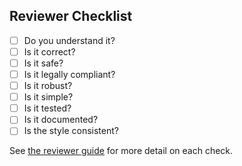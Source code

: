 ## Reviewer Checklist

 - [ ] Do you understand it?
 - [ ] Is it correct?
 - [ ] Is it safe?
 - [ ] Is it legally compliant?
 - [ ] Is it robust?
 - [ ] Is it simple?
 - [ ] Is it tested?
 - [ ] Is it documented?
 - [ ] Is the style consistent?

See [the reviewer guide](docs/reviews.md) for more detail on each check.
